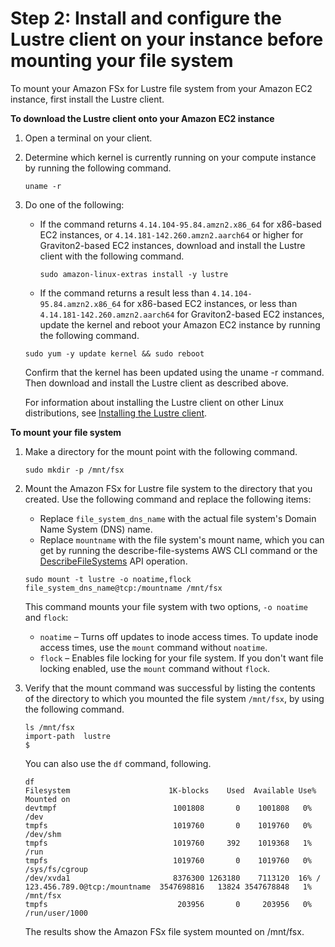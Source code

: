 # Step 2: Install and configure the Lustre client on your instance before mounting your file system<a name="getting-started-step2"></a>

To mount your Amazon FSx for Lustre file system from your Amazon EC2 instance, first install the Lustre client\.

**To download the Lustre client onto your Amazon EC2 instance**

1. Open a terminal on your client\.

1. Determine which kernel is currently running on your compute instance by running the following command\.

   ```
   uname -r
   ```

1. Do one of the following:
   + If the command returns `4.14.104-95.84.amzn2.x86_64` for x86\-based EC2 instances, or `4.14.181-142.260.amzn2.aarch64` or higher for Graviton2\-based EC2 instances, download and install the Lustre client with the following command\.

     ```
     sudo amazon-linux-extras install -y lustre
     ```
   +  If the command returns a result less than `4.14.104-95.84.amzn2.x86_64` for x86\-based EC2 instances, or less than `4.14.181-142.260.amzn2.aarch64` for Graviton2\-based EC2 instances, update the kernel and reboot your Amazon EC2 instance by running the following command\. 

     ```
     sudo yum -y update kernel && sudo reboot
     ```

     Confirm that the kernel has been updated using the uname \-r command\. Then download and install the Lustre client as described above\.

   For information about installing the Lustre client on other Linux distributions, see [Installing the Lustre client](install-lustre-client.md)\.

**To mount your file system**

1. Make a directory for the mount point with the following command\.

   ```
   sudo mkdir -p /mnt/fsx
   ```

1. Mount the Amazon FSx for Lustre file system to the directory that you created\. Use the following command and replace the following items:
   + Replace `file_system_dns_name` with the actual file system's Domain Name System \(DNS\) name\.
   + Replace `mountname` with the file system's mount name, which you can get by running the describe\-file\-systems AWS CLI command or the [DescribeFileSystems](https://docs.aws.amazon.com/fsx/latest/APIReference/API_DescribeFileSystems.html) API operation\.

   ```
   sudo mount -t lustre -o noatime,flock file_system_dns_name@tcp:/mountname /mnt/fsx
   ```

    This command mounts your file system with two options, `-o noatime` and `flock`: 
   +  `noatime` – Turns off updates to inode access times\. To update inode access times, use the `mount` command without `noatime`\. 
   +  `flock` – Enables file locking for your file system\. If you don't want file locking enabled, use the `mount` command without `flock`\. 

1. Verify that the mount command was successful by listing the contents of the directory to which you mounted the file system `/mnt/fsx`, by using the following command\.

   ```
   ls /mnt/fsx
   import-path  lustre
   $
   ```

   You can also use the `df` command, following\.

   ```
   df
   Filesystem                      1K-blocks    Used  Available Use% Mounted on
   devtmpf                          1001808       0    1001808   0% /dev
   tmpfs                            1019760       0    1019760   0% /dev/shm
   tmpfs                            1019760     392    1019368   1% /run
   tmpfs                            1019760       0    1019760   0% /sys/fs/cgroup
   /dev/xvda1                       8376300 1263180    7113120  16% /
   123.456.789.0@tcp:/mountname  3547698816   13824 3547678848   1% /mnt/fsx
   tmpfs                             203956       0     203956   0% /run/user/1000
   ```

   The results show the Amazon FSx file system mounted on /mnt/fsx\.